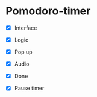 # Pomodoro-timer

- [x] Interface
- [x] Logic
- [x] Pop up
- [x] Audio
- [x] Done

- [x] Pause timer